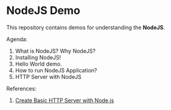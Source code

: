 # NodeJS Demo

This repository contains demos for understanding the **NodeJS**.

Agenda: 

1. What is NodeJS? Why NodeJS?
2. Installing NodeJS!
3. Hello World demo.
4. How to run NodeJS Application?
5. HTTP Server with NodeJS

References:

1. [Create Basic HTTP Server with Node.js](http://codechutney.in/blog/nodejs/create-basic-http-server-with-node-js/)
